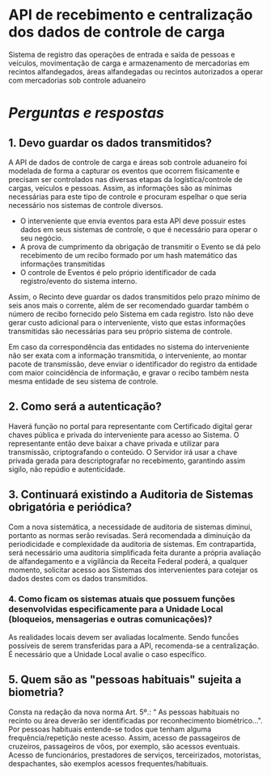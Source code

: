 # API de recebimento e centralização dos dados de controle de carga
Sistema de registro das operações de entrada e saída de pessoas e veículos,
 movimentação de carga e armazenamento de mercadorias em recintos alfandegados, 
 áreas alfandegadas ou recintos autorizados a operar com mercadorias sob controle aduaneiro  
 
# *Perguntas e respostas*

## 1. Devo guardar os dados transmitidos?

A API de dados de controle de carga e áreas sob controle aduaneiro foi
modelada de forma a capturar os eventos que ocorrem fisicamente e precisam ser controlados
nas diversas etapas da logística/controle de cargas, veículos e pessoas. Assim, as informações
são as mínimas necessárias para este tipo de controle e procuram espelhar o que seria necessário
nos sistemas de controle diversos.

* O interveniente que envia eventos para esta API deve possuir estes dados em seus sistemas de
controle, o que é necessário para operar o seu negócio. 
* A prova de cumprimento da obrigação de transmitir o Evento se dá pelo recebimento 
de um recibo formado por um hash matemático das informações transmitidas
* O controle de Eventos é pelo próprio identificador de cada registro/evento do sistema interno.

Assim, o Recinto deve guardar os dados transmitidos pelo prazo mínimo de seis anos mais o corrente,
além de ser recomendado guardar também o número de recibo fornecido pelo Sistema em cada registro.
Isto não deve gerar custo adicional para o interveniente, visto que estas informações transmitidas 
são necessárias para seu próprio sistema de controle.

Em caso da correspondência das entidades no sistema do interveniente não ser exata com a informação 
transmitida, o interveniente, ao montar pacote de transmissão, deve enviar o identificador do
registro da entidade com maior coincidência de informação, e gravar o recibo também nesta mesma
entidade de seu sistema de controle.

## 2. Como será a autenticação?

Haverá função no portal para representante com Certificado digital gerar chaves pública e privada
 do interveniente para acesso ao Sistema. O representante então deve baixar a chave privada e utilizar para transmissão,
 criptografando o conteúdo. O Servidor irá usar a chave privada gerada para descriptografar no recebimento,
 garantindo assim sigilo, não repúdio e autenticidade.


## 3. Continuará existindo a Auditoria de Sistemas obrigatória e periódica?

Com a nova sistemática, a necessidade de auditoria de sistemas diminui, portanto as normas serão revisadas.
Será recomendada a diminuição da periodicidade e complexidade da auditoria de sistemas. Em contrapartida,
será necessário uma auditoria simplificada feita durante a própria avaliação de alfandegamento e a vigilância
da Receita Federal poderá, a qualquer momento, solicitar acesso aos Sistemas dos intervenientes para
cotejar os dados destes com os dados transmitidos.

### 4. Como ficam os sistemas atuais que possuem funções desenvolvidas especificamente para a Unidade Local (bloqueios, mensagerias e outras comunicações)?

As realidades locais devem ser avaliadas localmente. Sendo funcṍes possíveis de serem transferidas para a API,
recomenda-se a centralização. É necessário que a Unidade Local avalie o caso específico.

## 5. Quem são as "pessoas habituais" sujeita a biometria?  

Consta na redação da nova norma Art. 5º.: “ As pessoas habituais no recinto 
ou área deverão ser identificadas por reconhecimento biométrico...".
Por pessoas habituais entende-se todos que tenham alguma frequência/repetição neste
acesso. Assim, acesso de passageiros de cruzeiros, passageiros de vôos, por exemplo,
 são acessos eventuais. Acesso de funcionários, prestadores de serviços, terceirizados,
 motoristas, despachantes, são exemplos acessos frequentes/habituais.



